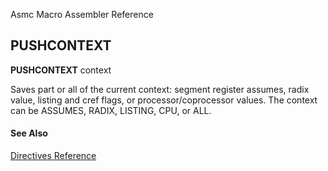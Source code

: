 Asmc Macro Assembler Reference

## PUSHCONTEXT

**PUSHCONTEXT** context

Saves part or all of the current context: segment register assumes, radix value, listing and cref flags, or processor/coprocessor values. The context can be ASSUMES, RADIX, LISTING, CPU, or ALL.

#### See Also

[Directives Reference](readme.md)